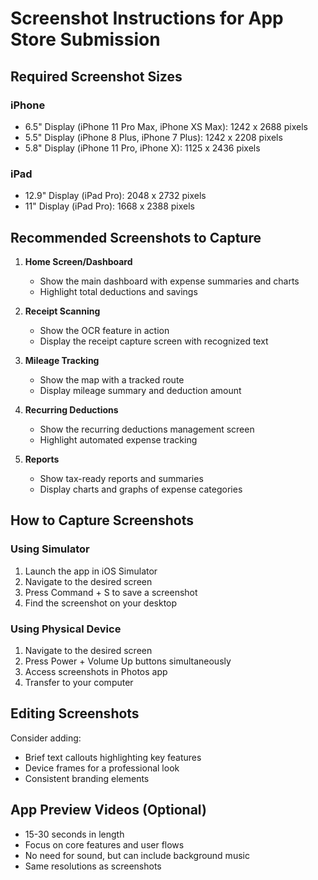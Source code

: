 # Screenshot Instructions for App Store Submission

## Required Screenshot Sizes

### iPhone
- 6.5" Display (iPhone 11 Pro Max, iPhone XS Max): 1242 x 2688 pixels
- 5.5" Display (iPhone 8 Plus, iPhone 7 Plus): 1242 x 2208 pixels
- 5.8" Display (iPhone 11 Pro, iPhone X): 1125 x 2436 pixels

### iPad
- 12.9" Display (iPad Pro): 2048 x 2732 pixels
- 11" Display (iPad Pro): 1668 x 2388 pixels

## Recommended Screenshots to Capture

1. **Home Screen/Dashboard**
   - Show the main dashboard with expense summaries and charts
   - Highlight total deductions and savings

2. **Receipt Scanning**
   - Show the OCR feature in action
   - Display the receipt capture screen with recognized text

3. **Mileage Tracking**
   - Show the map with a tracked route
   - Display mileage summary and deduction amount

4. **Recurring Deductions**
   - Show the recurring deductions management screen
   - Highlight automated expense tracking

5. **Reports**
   - Show tax-ready reports and summaries
   - Display charts and graphs of expense categories

## How to Capture Screenshots

### Using Simulator
1. Launch the app in iOS Simulator
2. Navigate to the desired screen
3. Press Command + S to save a screenshot
4. Find the screenshot on your desktop

### Using Physical Device
1. Navigate to the desired screen
2. Press Power + Volume Up buttons simultaneously
3. Access screenshots in Photos app
4. Transfer to your computer

## Editing Screenshots

Consider adding:
- Brief text callouts highlighting key features
- Device frames for a professional look
- Consistent branding elements

## App Preview Videos (Optional)

- 15-30 seconds in length
- Focus on core features and user flows
- No need for sound, but can include background music
- Same resolutions as screenshots
